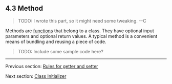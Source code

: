## 4.3 Method

>TODO: I wrote this part, so it might need some tweaking. --C


Methods are [functions](2.6-Function.md) that belong to a class.  They have optional input parameters and optional return values.  A typical method is a convenient means of bundling and reusing a piece of code.


>TODO: Include some sample code here?

---

Previous section: [Rules for getter and setter](4.2.3-Rules_for_getter_and_setter.md)

Next section: [Class Initializer](4.3.1-Class_Initializer.md)